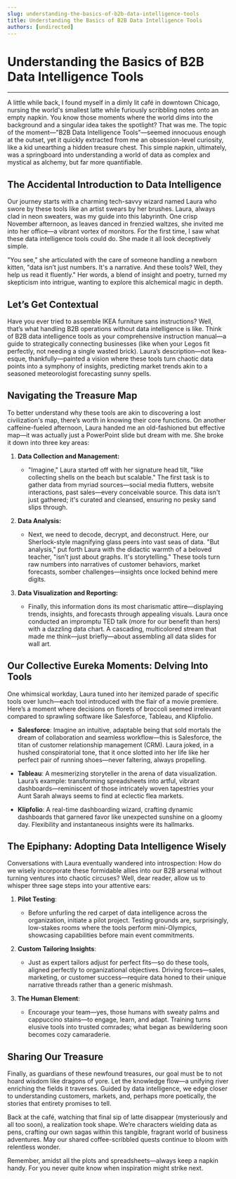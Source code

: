 ```yaml
---
slug: understanding-the-basics-of-b2b-data-intelligence-tools
title: Understanding the Basics of B2B Data Intelligence Tools
authors: [undirected]
---
```



# Understanding the Basics of B2B Data Intelligence Tools

---  
A little while back, I found myself in a dimly lit café in downtown Chicago, nursing the world's smallest latte while furiously scribbling notes onto an empty napkin. You know those moments where the world dims into the background and a singular idea takes the spotlight? That was me. The topic of the moment—"B2B Data Intelligence Tools"—seemed innocuous enough at the outset, yet it quickly extracted from me an obsession-level curiosity, like a kid unearthing a hidden treasure chest. This simple napkin, ultimately, was a springboard into understanding a world of data as complex and mystical as alchemy, but far more quantifiable.

## The Accidental Introduction to Data Intelligence  
Our journey starts with a charming tech-savvy wizard named Laura who swore by these tools like an artist swears by her brushes. Laura, always clad in neon sweaters, was my guide into this labyrinth. One crisp November afternoon, as leaves danced in frenzied waltzes, she invited me into her office—a vibrant vortex of monitors. For the first time, I saw what these data intelligence tools could do. She made it all look deceptively simple.

"You see," she articulated with the care of someone handling a newborn kitten, "data isn’t just numbers. It's a narrative. And these tools? Well, they help us read it fluently." Her words, a blend of insight and poetry, turned my skepticism into intrigue, wanting to explore this alchemical magic in depth.

## Let’s Get Contextual
Have you ever tried to assemble IKEA furniture sans instructions? Well, that’s what handling B2B operations without data intelligence is like. Think of B2B data intelligence tools as your comprehensive instruction manual—a guide to strategically connecting businesses (like when your Legos fit perfectly, not needing a single wasted brick). Laura’s description—not Ikea-esque, thankfully—painted a vision where these tools turn chaotic data points into a symphony of insights, predicting market trends akin to a seasoned meteorologist forecasting sunny spells.

## Navigating the Treasure Map
To better understand why these tools are akin to discovering a lost civilization's map, there’s worth in knowing their core functions. On another caffeine-fueled afternoon, Laura handed me an old-fashioned but effective map—it was actually just a PowerPoint slide but dream with me. She broke it down into three key areas:

1. **Data Collection and Management:**
   - "Imagine," Laura started off with her signature head tilt, "like collecting shells on the beach but scalable." The first task is to gather data from myriad sources—social media flutters, website interactions, past sales—every conceivable source. This data isn't just gathered; it's curated and cleansed, ensuring no pesky sand slips through.
   
2. **Data Analysis:**
   - Next, we need to decode, decrypt, and deconstruct. Here, our Sherlock-style magnifying glass peers into vast seas of data. "But analysis," put forth Laura with the didactic warmth of a beloved teacher, "isn’t just about graphs. It's storytelling." These tools turn raw numbers into narratives of customer behaviors, market forecasts, somber challenges—insights once locked behind mere digits.

3. **Data Visualization and Reporting:**
   - Finally, this information dons its most charismatic attire—displaying trends, insights, and forecasts through appealing visuals. Laura once conducted an impromptu TED talk (more for our benefit than hers) with a dazzling data chart. A cascading, multicolored stream that made me think—just briefly—about assembling all data slides for wall art.

## Our Collective Eureka Moments: Delving Into Tools
One whimsical workday, Laura tuned into her itemized parade of specific tools over lunch—each tool introduced with the flair of a movie premiere. Here’s a moment where decisions on florets of broccoli seemed irrelevant compared to sprawling software like Salesforce, Tableau, and Klipfolio.

- **Salesforce**: Imagine an intuitive, adaptable being that sold mortals the dream of collaboration and seamless workflow—this is Salesforce, the titan of customer relationship management (CRM). Laura joked, in a hushed conspiratorial tone, that it once slotted into her life like her perfect pair of running shoes—never faltering, always propelling.
  
- **Tableau**: A mesmerizing storyteller in the arena of data visualization. Laura’s example: transforming spreadsheets into artful, vibrant dashboards—reminiscent of those intricately woven tapestries your Aunt Sarah always seems to find at eclectic flea markets.

- **Klipfolio**: A real-time dashboarding wizard, crafting dynamic dashboards that garnered favor like unexpected sunshine on a gloomy day. Flexibility and instantaneous insights were its hallmarks.

## The Epiphany: Adopting Data Intelligence Wisely  
Conversations with Laura eventually wandered into introspection: How do we wisely incorporate these formidable allies into our B2B arsenal without turning ventures into chaotic circuses? Well, dear reader, allow us to whisper three sage steps into your attentive ears:

1. **Pilot Testing**:
   - Before unfurling the red carpet of data intelligence across the organization, initiate a pilot project. Testing grounds are, surprisingly, low-stakes rooms where the tools perform mini-Olympics, showcasing capabilities before main event commitments.

2. **Custom Tailoring Insights**:
   - Just as expert tailors adjust for perfect fits—so do these tools, aligned perfectly to organizational objectives. Driving forces—sales, marketing, or customer success—require data honed to their unique narrative threads rather than a generic mishmash.

3. **The Human Element**:
   - Encourage your team—yes, those humans with sweaty palms and cappuccino stains—to engage, learn, and adapt. Training turns elusive tools into trusted comrades; what began as bewildering soon becomes cozy camaraderie.

## Sharing Our Treasure  
Finally, as guardians of these newfound treasures, our goal must be to not hoard wisdom like dragons of yore. Let the knowledge flow—a unifying river enriching the fields it traverses. Guided by data intelligence, we edge closer to understanding customers, markets, and, perhaps more poetically, the stories that entirety promises to tell. 

Back at the café, watching that final sip of latte disappear (mysteriously and all too soon), a realization took shape. We’re characters wielding data as pens, crafting our own sagas within this tangible, fragrant world of business adventures. May our shared coffee-scribbled quests continue to bloom with relentless wonder.

Remember, amidst all the plots and spreadsheets—always keep a napkin handy. For you never quite know when inspiration might strike next.